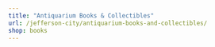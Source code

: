 ```yaml
---
title: "Antiquarium Books & Collectibles"
url: /jefferson-city/antiquarium-books-and-collectibles/
shop: books
---
```

